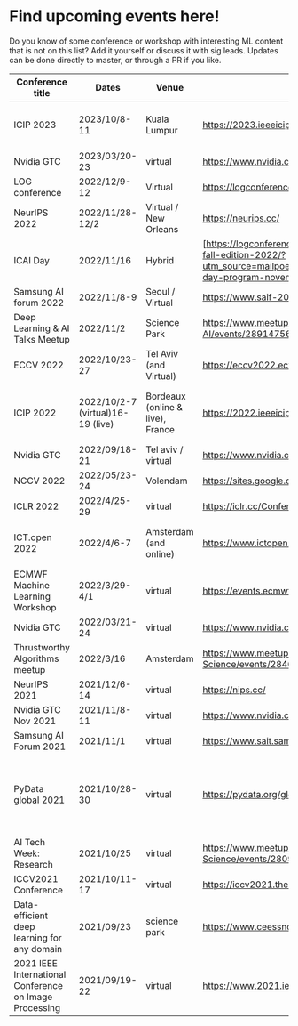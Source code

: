 # Find upcoming events here!
Do you know of some conference or workshop with interesting ML content that is not on this list? Add it yourself or discuss it with sig leads. Updates can be done directly to master, or through a PR if you like.

| Conference title                         | Dates         | Venue                  | Website                                    | Fee    | Attendees      | Notes |                                                      
|-----------------------------------------|---------------|------------------------|--------------------------------------------|--------|--------------------|-------------|
| ICIP 2023 | 2023/10/8-11 | Kuala Lumpur | https://2023.ieeeicip.org/ | ? | | Internation Conference on Image Processing |
| Nvidia GTC                           | 2023/03/20-23  | virtual       | https://www.nvidia.com/gtc/                | Free   |                    |    |
| LOG conference| 2022/12/9-12 | Virtual | https://logconference.github.io/ | Free to attend | | |
| NeurIPS 2022| 2022/11/28-12/2 | Virtual / New Orleans | https://neurips.cc/ | $200 online, $500 in person | | |
| ICAI Day| 2022/11/16 | Hybrid | [https://logconference.github.io/](https://icai.ai/event/icai-day-fall-edition-2022/?utm_source=mailpoet&utm_medium=email&utm_campaign=icai-day-program-november+16) | Free to attend | | |
| Samsung AI forum 2022 | 2022/11/8-9 | Seoul / Virtual | https://www.saif-2022.com/ | Free (?) | | |
| Deep Learning & AI Talks Meetup| 2022/11/2 | Science Park | https://www.meetup.com/Deep-Learning-AI/events/289147565/ | Free to attend | | |
| ECCV 2022| 2022/10/23-27 | Tel Aviv (and Virtual) | https://eccv2022.ecva.net/ | 2000-600 euro | | |
| ICIP 2022                            | 2022/10/2-7 (virtual)16-19 (live)  | Bordeaux (online & live), France         | https://2022.ieeeicip.org/              | https://2022.ieeeicip.org/conference-registration/  $280 online, $1180 in person | Elena (probably online) Chris (online)                          |    |
| Nvidia GTC                           | 2022/09/18-21  | Tel aviv / virtual       | https://www.nvidia.com/gtc/                |    |                    |    |
| NCCV 2022                             | 2022/05/23-24   | Volendam               | https://sites.google.com/view/nccv-2022/home| EUR 160|                   |    |
| ICLR 2022                            | 2022/4/25-29  | virtual        | https://iclr.cc/Conferences/2022/  | 100 $ |    | |
| ICT.open 2022                            | 2022/4/6-7  | Amsterdam (and online)        | https://www.ictopen.nl/  | 105-150 euro | Chris, Elena, Yang, Giulia  | Multiple AI tracks |
| ECMWF Machine Learning Workshop         | 2022/3/29-4/1  | virtual         | https://events.ecmwf.int/event/294/     |        |                    | Earth sciences |
| Nvidia GTC                           | 2022/03/21-24  | virtual         | https://www.nvidia.com/gtc/                | free   |                    |    |
| Thrustworthy Algorithms meetup                            | 2022/3/16  | Amsterdam        | https://www.meetup.com/nl-NL/Amsterdam-Data-Science/events/284058111/  |  |    | Recordings will be on youtube |
| NeurIPS 2021                            | 2021/12/6-14  | virtual                | https://nips.cc/                           |        |                    |    |                                                         
| Nvidia GTC Nov 2021                     | 2021/11/8-11  | virtual                | https://www.nvidia.com/gtc/                | free   |                    |            |                                                 
| Samsung AI Forum 2021                   | 2021/11/1     | virtual                | https://www.sait.samsung.co.kr/saithome/event/saif2021.do | free       |                                                                                
| PyData global 2021                      | 2021/10/28-30 | virtual                | https://pydata.org/global2021              |        |                    | All presentations will be posted on YouTube after the event |
| AI Tech Week: Research                  | 2021/10/25    | virtual                | https://www.meetup.com/Amsterdam-Data-Science/events/280965159/ | free |  | |                                                  
| ICCV2021 Conference                     | 2021/10/11-17 | virtual                | https://iccv2021.thecvf.com/               |        |                    |         |                                                    
| Data-efficient deep learning for any domain  | 2021/09/23    | science park | https://www.ceessnoek.info/data-efficient/ | free   | Chris, Yang |                                                          
| 2021 IEEE International Conference on Image Processing | 2021/09/19-22 | virtual              | https://www.2021.ieeeicip.org/             |        |           |      |                                                             
